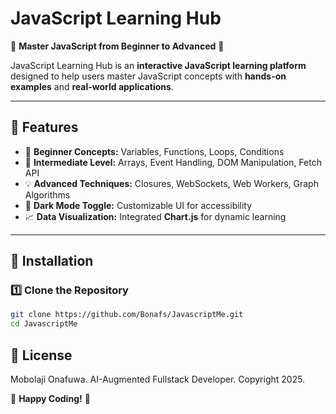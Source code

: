 # **JavaScript Learning Hub**  
🚀 **Master JavaScript from Beginner to Advanced** 🚀  

JavaScript Learning Hub is an **interactive JavaScript learning platform** designed to help users master JavaScript concepts with **hands-on examples** and **real-world applications**.

---

## **📌 Features**
- 🔰 **Beginner Concepts:** Variables, Functions, Loops, Conditions  
- 🚀 **Intermediate Level:** Arrays, Event Handling, DOM Manipulation, Fetch API  
- 💡 **Advanced Techniques:** Closures, WebSockets, Web Workers, Graph Algorithms  
- 🌙 **Dark Mode Toggle:** Customizable UI for accessibility  
- 📈 **Data Visualization:** Integrated **Chart.js** for dynamic learning  

---

## **📌 Installation**
### **1️⃣ Clone the Repository**
```bash
git clone https://github.com/Bonafs/JavascriptMe.git
cd JavascriptMe
```

## **📌 License**
Mobolaji Onafuwa.
AI-Augmented Fullstack Developer.
Copyright 2025.

🚀 **Happy Coding!** 🚀  

